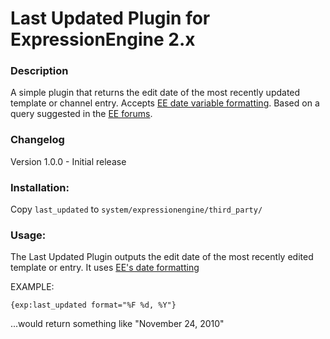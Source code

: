 # Last Updated Plugin for ExpressionEngine 2.x

### Description

A simple plugin that returns the edit date of the most recently updated template or channel entry. Accepts [EE date variable formatting](http://expressionengine.com/user_guide/templates/date_variable_formatting.html). Based on a query suggested in the [EE forums](http://expressionengine.com/archived_forums/viewthread/111912/#565041).


### Changelog

Version 1.0.0 - Initial release


### Installation:

Copy <code>last_updated</code> to <code>system/expressionengine/third_party/</code>

### Usage:

The Last Updated Plugin outputs the edit date of the most recently edited template or entry. It uses [EE's date formatting](http://expressionengine.com/user_guide/templates/date_variable_formatting.html)

EXAMPLE:

	{exp:last_updated format="%F %d, %Y"}

...would return something like "November 24, 2010"